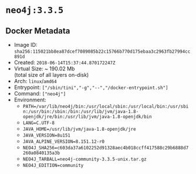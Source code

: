 # `neo4j:3.3.5`

## Docker Metadata

- Image ID: `sha256:115021bb8ea87dcef7089085b22c15766b770d175ebaa3c2963fb27994cc891d`
- Created: `2018-06-14T15:37:44.870172247Z`
- Virtual Size: ~ 190.02 Mb  
  (total size of all layers on-disk)
- Arch: `linux`/`amd64`
- Entrypoint: `["/sbin/tini","-g","--","/docker-entrypoint.sh"]`
- Command: `["neo4j"]`
- Environment:
  - `PATH=/var/lib/neo4j/bin:/usr/local/sbin:/usr/local/bin:/usr/sbin:/usr/bin:/sbin:/bin:/usr/lib/jvm/java-1.8-openjdk/jre/bin:/usr/lib/jvm/java-1.8-openjdk/bin`
  - `LANG=C.UTF-8`
  - `JAVA_HOME=/usr/lib/jvm/java-1.8-openjdk/jre`
  - `JAVA_VERSION=8u151`
  - `JAVA_ALPINE_VERSION=8.151.12-r0`
  - `NEO4J_SHA256=c603da37a6102252d91328aec4b018ccff417588c29b6888d7260a0840135a3b`
  - `NEO4J_TARBALL=neo4j-community-3.3.5-unix.tar.gz`
  - `NEO4J_EDITION=community`
